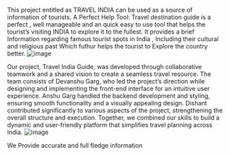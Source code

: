 This project entitled as TRAVEL INDIA can be used as a source of information of tourists.
A Perfect Help Tool: Travel destination guide is a perfect , well manageable and an quick easy to use tool that helps the tourist’s visiting INDIA to explore it to the fullest.
It provides a brief Information regarding famous tourist spots in India , Including their cultural and religious past
Which futhur helps the tourist to Explore the country better.
![image](https://github.com/user-attachments/assets/6bd9b6ce-3706-4f9b-9822-0b7a144ffd26)


Our project, Travel India Guide, was developed through collaborative teamwork and a shared vision to create a seamless travel resource. The team consists of
 Devanshu Garg, who led the project’s direction while designing and implementing the front-end interface for an intuitive user experience.
 Anshu Garg handled the backend development and styling, ensuring smooth functionality and a visually appealing design.
 Dishant contributed significantly to various aspects of the project, strengthening the overall structure and execution. 
Together, we combined our skills to build a dynamic and user-friendly platform that simplifies travel planning across India.
![image](https://github.com/user-attachments/assets/3b4db4b4-f3d9-4f04-b66f-9f9dfb31fcda)

We Provide accurate and full fledge information
